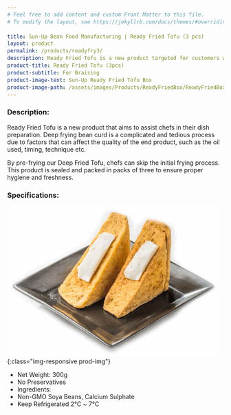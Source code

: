 ```yaml
---
# Feel free to add content and custom Front Matter to this file.
# To modify the layout, see https://jekyllrb.com/docs/themes/#overriding-theme-defaults

title: Sun-Up Bean Food Manufacturing | Ready Fried Tofu (3 pcs)
layout: product
permalink: /products/readyfry3/
description: Ready Fried Tofu is a new product targeted for customers who deep fry their beancurd. This product is pre-fried by us to ensure consistent quality and freshness before sending to our customers.
product-title: Ready Fried Tofu (3pcs)
product-subtitle: For Braising
product-image-text: Sun-Up Ready Fried Tofu Box
product-image-path: /assets/images/Products/ReadyFriedBox/ReadyFriedBox.jpg
---
```

### Description:
Ready Fried Tofu is a new product that aims to assist chefs in their dish preparation. 
Deep frying bean curd is a complicated and tedious process due to factors that can affect 
the quality of the end product, such as the oil used, timing, technique etc.


By pre-frying our Deep Fried Tofu, chefs can skip the initial frying process. 
This product is sealed and packed in packs of three to ensure proper hygiene and freshness.

### Specifications:
![niang tofu product example](/assets/images/Products/ReadyFriedBox/productthumbnail.jpeg){:class="img-responsive prod-img"}
-  Net Weight: 300g
-  No Preservatives
-  Ingredients:
-  Non-GMO Soya Beans, Calcium Sulphate
-  Keep Refrigerated 2℃ ~ 7℃